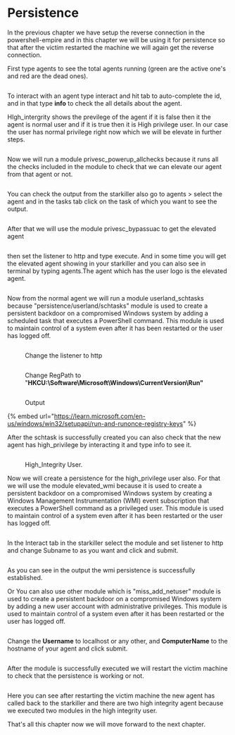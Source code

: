 # Persistence

In the previous chapter we have setup the reverse connection in the powershell-empire and in this chapter we will be using it for persistence so that after the victim restarted the machine we will again get the reverse connection.

First type agents to see the total agents running (green are the active one's and red are the dead ones).

<figure><img src=".gitbook/assets/1 (1) (1).png" alt=""><figcaption></figcaption></figure>

To interact with an agent type interact and hit tab to auto-complete the id, and in that type **info** to check the all details about the agent.

HIgh\_intergrity shows the previlege of the agent if it is false then it the agent is normal user and if it is true then it is High privilege user. In our case the user has normal privilege right now which we will be elevate in further steps.

<figure><img src=".gitbook/assets/2 (1) (1) (1).png" alt=""><figcaption></figcaption></figure>

Now we will run a module privesc\_powerup\_allchecks because it runs all the checks included in the module to check that we can elevate our agent from that agent or not.

<figure><img src=".gitbook/assets/4 (1) (1).png" alt=""><figcaption></figcaption></figure>

You can check the output from the starkiller also go to agents > select the agent and in the tasks tab click on the task of which you want to see the output.

<figure><img src=".gitbook/assets/5 (1) (1).png" alt=""><figcaption></figcaption></figure>

After that we will use the module privesc\_bypassuac to get the elevated agent

<figure><img src=".gitbook/assets/6 (1) (1).png" alt=""><figcaption></figcaption></figure>

then set the listener to http and type execute. And in some time you will get the elevated agent showing in your starkiller and you can also see in terminal by typing agents.The agent which has the user logo is the elevated agent.

<figure><img src=".gitbook/assets/7 (1) (1).png" alt=""><figcaption></figcaption></figure>

Now from the normal agent we will run a module userland\_schtasks because "persistence/userland/schtasks" module is used to create a persistent backdoor on a compromised Windows system by adding a scheduled task that executes a PowerShell command. This module is used to maintain control of a system even after it has been restarted or the user has logged off.

<figure><img src=".gitbook/assets/9-1.png" alt=""><figcaption><p>Change the listener to http</p></figcaption></figure>

<figure><img src=".gitbook/assets/9-2.png" alt=""><figcaption><p>Change RegPath to "<strong>HKCU:\Software\Microsoft\Windows\CurrentVersion\Run"</strong></p></figcaption></figure>

<figure><img src=".gitbook/assets/9-3.png" alt=""><figcaption><p>Output </p></figcaption></figure>

{% embed url="https://learn.microsoft.com/en-us/windows/win32/setupapi/run-and-runonce-registry-keys" %}

After the schtask is successfully created you can also check that the new agent has high\_privilege by interacting it and type info to see it.

<figure><img src=".gitbook/assets/10.png" alt=""><figcaption><p>High_Integrity User.</p></figcaption></figure>

Now we will create a persistence for the high\_privilege user also. For that we will use the module elevated\_wmi because it is used to create a persistent backdoor on a compromised Windows system by creating a Windows Management Instrumentation (WMI) event subscription that executes a PowerShell command as a privileged user. This module is used to maintain control of a system even after it has been restarted or the user has logged off.

<figure><img src=".gitbook/assets/11.png" alt=""><figcaption></figcaption></figure>

In the Interact tab in the starkiller select the module and set listener to http and change Subname to as you want and click and submit.

<figure><img src=".gitbook/assets/11-1.png" alt=""><figcaption></figcaption></figure>

As you can see in the output the wmi persistence is successfully established.

Or You can also use other module which is "miss\_add\_netuser" module is used to create a persistent backdoor on a compromised Windows system by adding a new user account with administrative privileges. This module is used to maintain control of a system even after it has been restarted or the user has logged off.

<figure><img src=".gitbook/assets/13.png" alt=""><figcaption></figcaption></figure>

Change the **Username** to localhost or any other, and **ComputerName** to the hostname of your agent and click submit.

<figure><img src=".gitbook/assets/13-1.png" alt=""><figcaption></figcaption></figure>

After the module is successfully executed we will restart the victim machine to check that the persistence is working or not.

<figure><img src=".gitbook/assets/14 -final.png" alt=""><figcaption></figcaption></figure>

Here you can see after restarting the victim machine the new agent has called back to the starkiller and there are two high integrity agent because we executed two modules in the high integrity user.

That's all this chapter now we will move forward to the next chapter.
